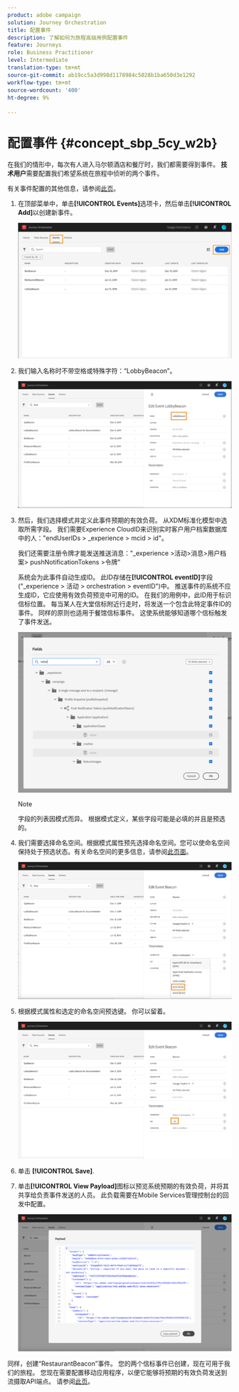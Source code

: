 ```yaml
---
product: adobe campaign
solution: Journey Orchestration
title: 配置事件
description: 了解如何为旅程高级用例配置事件
feature: Journeys
role: Business Practitioner
level: Intermediate
translation-type: tm+mt
source-git-commit: ab19cc5a3d998d1178984c5028b1ba650d3e1292
workflow-type: tm+mt
source-wordcount: '400'
ht-degree: 9%

---
```



# 配置事件 {#concept_sbp_5cy_w2b}

在我们的情形中，每次有人进入马尔顿酒店和餐厅时，我们都需要得到事件。 **技术用户**&#x200B;需要配置我们希望系统在旅程中侦听的两个事件。

有关事件配置的其他信息，请参阅[此页](../event/about-events.md)。

1. 在顶部菜单中，单击&#x200B;**[!UICONTROL Events]**&#x200B;选项卡，然后单击&#x200B;**[!UICONTROL Add]**&#x200B;以创建新事件。

   ![](../assets/journeyuc1_1.png)

1. 我们输入名称时不带空格或特殊字符：“LobbyBeacon”。

   ![](../assets/journeyuc2_1.png)

1. 然后，我们选择模式并定义此事件预期的有效负荷。 从XDM标准化模型中选取所需字段。 我们需要Experience CloudID来识别实时客户用户档案数据库中的人：&quot;endUserIDs > _experience > mcid > id&quot;。

   我们还需要注册令牌才能发送推送消息：&quot;_experience >活动>消息>用户档案> pushNotificationTokens >令牌&quot;

   系统会为此事件自动生成ID。 此ID存储在&#x200B;**[!UICONTROL eventID]**&#x200B;字段(&quot;_experience > 活动 > orchestration > eventID&quot;)中。 推送事件的系统不应生成ID，它应使用有效负荷预览中可用的ID。 在我们的用例中，此ID用于标识信标位置。 每当某人在大堂信标附近行走时，将发送一个包含此特定事件ID的事件。 同样的原则也适用于餐馆信标事件。 这使系统能够知道哪个信标触发了事件发送。

   ![](../assets/journeyuc2_2.png)

   >[!NOTE]
   >
   >字段的列表因模式而异。 根据模式定义，某些字段可能是必填的并且是预选的。

1. 我们需要选择命名空间。根据模式属性预先选择命名空间。您可以使命名空间保持处于预选状态。有关命名空间的更多信息，请参阅[此页面](../event/selecting-the-namespace.md)。

   ![](../assets/journeyuc2_4.png)

1. 根据模式属性和选定的命名空间预选键。 你可以留着。

   ![](../assets/journeyuc2_4bis.png)

1. 单击 **[!UICONTROL Save]**.

1. 单击&#x200B;**[!UICONTROL View Payload]**&#x200B;图标以预览系统预期的有效负荷，并将其共享给负责事件发送的人员。  此负载需要在Mobile Services管理控制台的回发中配置。

   ![](../assets/journeyuc2_5.png)

同样，创建“RestaurantBeacon”事件。 您的两个信标事件已创建，现在可用于我们的旅程。 您现在需要配置移动应用程序，以便它能够将预期的有效负荷发送到流摄取API端点。 请参阅[此页](../event/additional-steps-to-send-events-to-journey-orchestration.md)。
